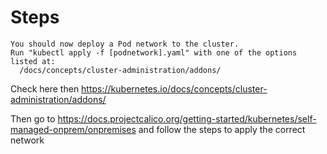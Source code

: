 # Steps

```
You should now deploy a Pod network to the cluster.
Run "kubectl apply -f [podnetwork].yaml" with one of the options listed at:
  /docs/concepts/cluster-administration/addons/
```
Check here then
https://kubernetes.io/docs/concepts/cluster-administration/addons/

Then go to https://docs.projectcalico.org/getting-started/kubernetes/self-managed-onprem/onpremises
and follow the steps to apply the correct network
